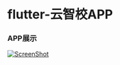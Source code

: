 # flutter-云智校APP
### APP展示
[![ScreenShot](/upload/ask/29/W/WebMole_Youtube_Video.png)](http://youtu.be/vt5fpE0bzSY)


